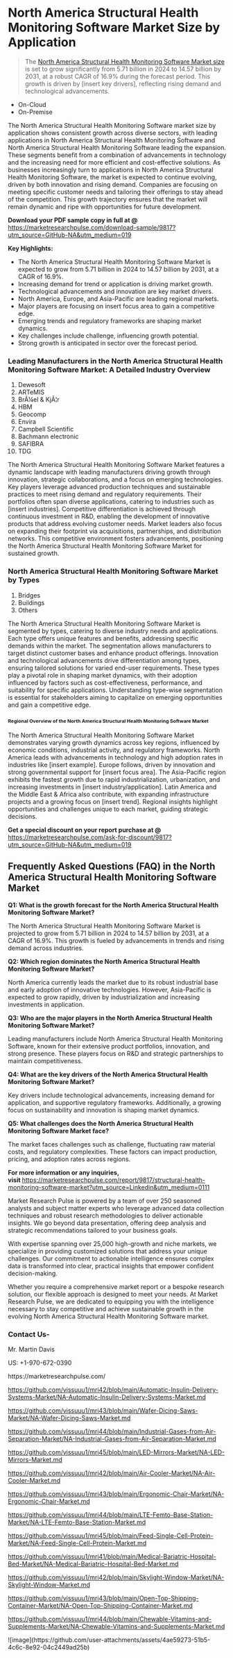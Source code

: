 <h1>North America Structural Health Monitoring Software Market&nbsp;Size by Application</h1><blockquote><p>The <a href="https://marketresearchpulse.com/download-sample/9817?utm_source=GitHub-NA&amp;utm_medium=019">North America Structural Health Monitoring Software Market size</a> is set to grow significantly from 5.71 billion in 2024 to 14.57 billion by 2031, at a robust CAGR of 16.9% during the forecast period. This growth is driven by [insert key drivers], reflecting rising demand and technological advancements.</p></blockquote><ul><li>On-Cloud<li> On-Premise</li></ul><p>The North America Structural Health Monitoring Software market size by application shows consistent growth across diverse sectors, with leading applications in North America Structural Health Monitoring Software and North America Structural Health Monitoring Software leading the expansion. These segments benefit from a combination of advancements in technology and the increasing need for more efficient and cost-effective solutions. As businesses increasingly turn to applications in North America Structural Health Monitoring Software, the market is expected to continue evolving, driven by both innovation and rising demand. Companies are focusing on meeting specific customer needs and tailoring their offerings to stay ahead of the competition. This growth trajectory ensures that the market will remain dynamic and ripe with opportunities for future development.</p><p><strong>Download your PDF sample copy in full at @ </strong><a href="https://marketresearchpulse.com/download-sample/9817?utm_source=GitHub-NA&amp;utm_medium=019">https://marketresearchpulse.com/download-sample/9817?utm_source=GitHub-NA&amp;utm_medium=019</a></p><p><strong>Key Highlights: </strong></p><ul><li>The North America Structural Health Monitoring Software Market is expected to grow from 5.71 billion in 2024 to 14.57 billion by 2031, at a CAGR of 16.9%.</li><li>Increasing demand for trend or application is driving market growth.</li><li>Technological advancements and innovation are key market drivers.</li><li>North America, Europe, and Asia-Pacific are leading regional markets.</li><li>Major players are focusing on insert focus area to gain a competitive edge.</li><li>Emerging trends and regulatory frameworks are shaping market dynamics.</li><li>Key challenges include challenge, influencing growth potential.</li><li>Strong growth is anticipated in sector over the forecast period.</li></ul><h3>Leading Manufacturers in the North America Structural Health Monitoring Software Market: A Detailed Industry Overview</h3><ol><li>Dewesoft</li><li>ARTeMIS</li><li>BrÃ¼el & KjÃ¦r</li><li>HBM</li><li>Geocomp</li><li>Envira</li><li>Campbell Scientific</li><li>Bachmann electronic</li><li>SAFIBRA</li><li>TDG</li></ol><div class="flex max-w-full flex-col flex-grow"><div class="min-h-8 text-message flex w-full flex-col items-end gap-2 whitespace-normal break-words [.text-message+&amp;]:mt-5" dir="auto" data-message-author-role="assistant" data-message-id="fd8432e4-4910-450d-b182-61b7bfb0a01f" data-message-model-slug="gpt-4o"><div class="flex w-full flex-col gap-1 empty:hidden first:pt-[3px]"><div class="markdown prose w-full break-words dark:prose-invert light"><p>The North America Structural Health Monitoring Software Market features a dynamic landscape with leading manufacturers driving growth through innovation, strategic collaborations, and a focus on emerging technologies. Key players leverage advanced production techniques and sustainable practices to meet rising demand and regulatory requirements. Their portfolios often span diverse applications, catering to industries such as [insert industries]. Competitive differentiation is achieved through continuous investment in R&amp;D, enabling the development of innovative products that address evolving customer needs. Market leaders also focus on expanding their footprint via acquisitions, partnerships, and distribution networks. This competitive environment fosters advancements, positioning the North America Structural Health Monitoring Software Market for sustained growth.</p></div></div></div></div><h3>North America Structural Health Monitoring Software Market by Types</h3><ol><li>Bridges<li> Buildings<li> Others</li></ol><div class="flex max-w-full flex-col flex-grow"><div class="min-h-8 text-message flex w-full flex-col items-end gap-2 whitespace-normal break-words [.text-message+&amp;]:mt-5" dir="auto" data-message-author-role="assistant" data-message-id="084470be-0bb7-4664-bddf-5156b4f41249" data-message-model-slug="gpt-4o-mini"><div class="flex w-full flex-col gap-1 empty:hidden first:pt-[3px]"><div class="markdown prose w-full break-words dark:prose-invert light"><p>The North America Structural Health Monitoring Software Market is segmented by types, catering to diverse industry needs and applications. Each type offers unique features and benefits, addressing specific demands within the market. The segmentation allows manufacturers to target distinct customer bases and enhance product offerings. Innovation and technological advancements drive differentiation among types, ensuring tailored solutions for varied end-user requirements. These types play a pivotal role in shaping market dynamics, with their adoption influenced by factors such as cost-effectiveness, performance, and suitability for specific applications. Understanding type-wise segmentation is essential for stakeholders aiming to capitalize on emerging opportunities and gain a competitive edge.</p></div></div></div></div><h3><span style="font-size: 11px;">Regional Overview of the North America Structural Health Monitoring Software Market</span></h3><div class="flex max-w-full flex-col flex-grow"><div class="min-h-8 text-message flex w-full flex-col items-end gap-2 whitespace-normal break-words [.text-message+&amp;]:mt-5" dir="auto" data-message-author-role="assistant" data-message-id="e9038762-ce64-4e30-91c9-9bd413514231" data-message-model-slug="gpt-4o-mini"><div class="flex w-full flex-col gap-1 empty:hidden first:pt-[3px]"><div class="markdown prose w-full break-words dark:prose-invert light"><p>The North America Structural Health Monitoring Software Market demonstrates varying growth dynamics across key regions, influenced by economic conditions, industrial activity, and regulatory frameworks. North America leads with advancements in technology and high adoption rates in industries like [insert example]. Europe follows, driven by innovation and strong governmental support for [insert focus area]. The Asia-Pacific region exhibits the fastest growth due to rapid industrialization, urbanization, and increasing investments in [insert industry/application]. Latin America and the Middle East &amp; Africa also contribute, with expanding infrastructure projects and a growing focus on [insert trend]. Regional insights highlight opportunities and challenges unique to each market, guiding strategic decisions.</p></div></div></div></div><p><strong>Get a special discount on your report purchase at @ </strong><a href="https://marketresearchpulse.com/ask-for-discount/9817?utm_source=GitHub-NA&amp;utm_medium=019">https://marketresearchpulse.com/ask-for-discount/9817?utm_source=GitHub-NA&amp;utm_medium=019</a></p><h2>Frequently Asked Questions (FAQ) in the North America Structural Health Monitoring Software Market</h2><p><strong>Q1: What is the growth forecast for the North America Structural Health Monitoring Software Market?</strong></p><p>The North America Structural Health Monitoring Software Market is projected to grow from 5.71 billion in 2024 to 14.57 billion by 2031, at a CAGR of 16.9%. This growth is fueled by advancements in trends and rising demand across industries.</p><p><strong>Q2: Which region dominates the North America Structural Health Monitoring Software Market?</strong></p><p>North America currently leads the market due to its robust industrial base and early adoption of innovative technologies. However, Asia-Pacific is expected to grow rapidly, driven by industrialization and increasing investments in application.</p><p><strong>Q3: Who are the major players in the North America Structural Health Monitoring Software Market?</strong></p><p>Leading manufacturers include North America Structural Health Monitoring Software, known for their extensive product portfolios, innovation, and strong presence. These players focus on R&amp;D and strategic partnerships to maintain competitiveness.</p><p><strong>Q4: What are the key drivers of the North America Structural Health Monitoring Software Market?</strong></p><p>Key drivers include technological advancements, increasing demand for application, and supportive regulatory frameworks. Additionally, a growing focus on sustainability and innovation is shaping market dynamics.</p><p><strong>Q5: What challenges does the North America Structural Health Monitoring Software Market face?</strong></p><p>The market faces challenges such as challenge, fluctuating raw material costs, and regulatory complexities. These factors can impact production, pricing, and adoption rates across regions.</p><p><strong>For more information or any inquiries, visit&nbsp;</strong><a href="https://marketresearchpulse.com/report/9817/structural-health-monitoring-software-market?utm_source=Linkedin&utm_medium=0111">https://marketresearchpulse.com/report/9817/structural-health-monitoring-software-market?utm_source=Linkedin&utm_medium=0111</a></p><p>Market Research Pulse is powered by a team of over 250 seasoned analysts and subject matter experts who leverage advanced data collection techniques and robust research methodologies to deliver actionable insights. We go beyond data presentation, offering deep analysis and strategic recommendations tailored to your business goals.</p><p>With expertise spanning over 25,000 high-growth and niche markets, we specialize in providing customized solutions that address your unique challenges. Our commitment to actionable intelligence ensures complex data is transformed into clear, practical insights that empower confident decision-making.</p><p>Whether you require a comprehensive market report or a bespoke research solution, our flexible approach is designed to meet your needs. At Market Research Pulse, we are dedicated to equipping you with the intelligence necessary to stay competitive and achieve sustainable growth in the evolving North America Structural Health Monitoring Software market.</p><h3><strong>Contact Us-</strong></h3><p>Mr. Martin Davis</p><p>US: +1-970-672-0390</p><p>https://marketresearchpulse.com/</p><p><a href="https://github.com/vissuuu1/mri42/blob/main/Automatic-Insulin-Delivery-Systems-Market/NA-Automatic-Insulin-Delivery-Systems-Market.md">https://github.com/vissuuu1/mri42/blob/main/Automatic-Insulin-Delivery-Systems-Market/NA-Automatic-Insulin-Delivery-Systems-Market.md</a></p><p><a href="https://github.com/vissuuu1/mri43/blob/main/Wafer-Dicing-Saws-Market/NA-Wafer-Dicing-Saws-Market.md">https://github.com/vissuuu1/mri43/blob/main/Wafer-Dicing-Saws-Market/NA-Wafer-Dicing-Saws-Market.md</a></p><p><a href="https://github.com/vissuuu1/mri44/blob/main/Industrial-Gases-from-Air-Separation-Market/NA-Industrial-Gases-from-Air-Separation-Market.md">https://github.com/vissuuu1/mri44/blob/main/Industrial-Gases-from-Air-Separation-Market/NA-Industrial-Gases-from-Air-Separation-Market.md</a></p><p><a href="https://github.com/vissuuu1/mri45/blob/main/LED-Mirrors-Market/NA-LED-Mirrors-Market.md">https://github.com/vissuuu1/mri45/blob/main/LED-Mirrors-Market/NA-LED-Mirrors-Market.md</a></p><p><a href="https://github.com/vissuuu1/mri42/blob/main/Air-Cooler-Market/NA-Air-Cooler-Market.md">https://github.com/vissuuu1/mri42/blob/main/Air-Cooler-Market/NA-Air-Cooler-Market.md</a></p><p><a href="https://github.com/vissuuu1/mri43/blob/main/Ergonomic-Chair-Market/NA-Ergonomic-Chair-Market.md">https://github.com/vissuuu1/mri43/blob/main/Ergonomic-Chair-Market/NA-Ergonomic-Chair-Market.md</a></p><p><a href="https://github.com/vissuuu1/mri44/blob/main/LTE-Femto-Base-Station-Market/NA-LTE-Femto-Base-Station-Market.md">https://github.com/vissuuu1/mri44/blob/main/LTE-Femto-Base-Station-Market/NA-LTE-Femto-Base-Station-Market.md</a></p><p><a href="https://github.com/vissuuu1/mri45/blob/main/Feed-Single-Cell-Protein-Market/NA-Feed-Single-Cell-Protein-Market.md">https://github.com/vissuuu1/mri45/blob/main/Feed-Single-Cell-Protein-Market/NA-Feed-Single-Cell-Protein-Market.md</a></p><p><a href="https://github.com/vissuuu1/mri41/blob/main/Medical-Bariatric-Hospital-Bed-Market/NA-Medical-Bariatric-Hospital-Bed-Market.md">https://github.com/vissuuu1/mri41/blob/main/Medical-Bariatric-Hospital-Bed-Market/NA-Medical-Bariatric-Hospital-Bed-Market.md</a></p><p><a href="https://github.com/vissuuu1/mri42/blob/main/Skylight-Window-Market/NA-Skylight-Window-Market.md">https://github.com/vissuuu1/mri42/blob/main/Skylight-Window-Market/NA-Skylight-Window-Market.md</a></p><p><a href="https://github.com/vissuuu1/mri43/blob/main/Open-Top-Shipping-Container-Market/NA-Open-Top-Shipping-Container-Market.md">https://github.com/vissuuu1/mri43/blob/main/Open-Top-Shipping-Container-Market/NA-Open-Top-Shipping-Container-Market.md</a></p><p><a href="https://github.com/vissuuu1/mri44/blob/main/Chewable-Vitamins-and-Supplements-Market/NA-Chewable-Vitamins-and-Supplements-Market.md">https://github.com/vissuuu1/mri44/blob/main/Chewable-Vitamins-and-Supplements-Market/NA-Chewable-Vitamins-and-Supplements-Market.md</a></p>
![image](https://github.com/user-attachments/assets/4ae59273-51b5-4c6c-8e92-04c2449ad25b)
